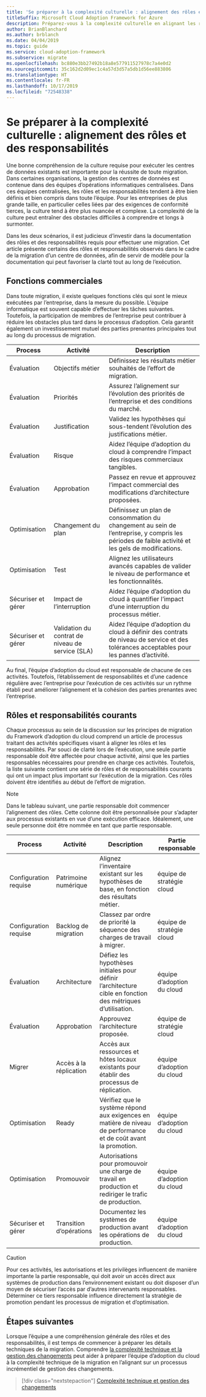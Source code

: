 ```yaml
---
title: 'Se préparer à la complexité culturelle : alignement des rôles et des responsabilités'
titleSuffix: Microsoft Cloud Adoption Framework for Azure
description: Préparez-vous à la complexité culturelle en alignant les rôles et les responsabilités.
author: BrianBlanchard
ms.author: brblanch
ms.date: 04/04/2019
ms.topic: guide
ms.service: cloud-adoption-framework
ms.subservice: migrate
ms.openlocfilehash: bc880e3bb27492b18a8e577911527978c7a4e0d2
ms.sourcegitcommit: 35c162d2d09ec1c4a57d3d57a5db1d56ee883806
ms.translationtype: HT
ms.contentlocale: fr-FR
ms.lasthandoff: 10/17/2019
ms.locfileid: "72548338"
---
```

# <a name="prepare-for-cultural-complexity-aligning-roles-and-responsibilities"></a>Se préparer à la complexité culturelle : alignement des rôles et des responsabilités

Une bonne compréhension de la culture requise pour exécuter les centres de données existants est importante pour la réussite de toute migration. Dans certaines organisations, la gestion des centres de données est contenue dans des équipes d’opérations informatiques centralisées. Dans ces équipes centralisées, les rôles et les responsabilités tendent à être bien définis et bien compris dans toute l’équipe. Pour les entreprises de plus grande taille, en particulier celles liées par des exigences de conformité tierces, la culture tend à être plus nuancée et complexe. La complexité de la culture peut entraîner des obstacles difficiles à comprendre et longs à surmonter.

Dans les deux scénarios, il est judicieux d’investir dans la documentation des rôles et des responsabilités requis pour effectuer une migration. Cet article présente certains des rôles et responsabilités observés dans le cadre de la migration d’un centre de données, afin de servir de modèle pour la documentation qui peut favoriser la clarté tout au long de l’exécution.

## <a name="business-functions"></a>Fonctions commerciales

Dans toute migration, il existe quelques fonctions clés qui sont le mieux exécutées par l’entreprise, dans la mesure du possible. L’équipe informatique est souvent capable d’effectuer les tâches suivantes. Toutefois, la participation de membres de l’entreprise peut contribuer à réduire les obstacles plus tard dans le processus d’adoption. Cela garantit également un investissement mutuel des parties prenantes principales tout au long du processus de migration.

| Process | Activité | Description |
|---------|---------|---------|
| Évaluation | Objectifs métier | Définissez les résultats métier souhaités de l’effort de migration. |
| Évaluation | Priorités | Assurez l’alignement sur l’évolution des priorités de l’entreprise et des conditions du marché. |
| Évaluation | Justification | Validez les hypothèses qui sous-tendent l’évolution des justifications métier. |
| Évaluation | Risque | Aidez l’équipe d’adoption du cloud à comprendre l’impact des risques commerciaux tangibles. |
| Évaluation | Approbation | Passez en revue et approuvez l’impact commercial des modifications d’architecture proposées. |
| Optimisation | Changement du plan | Définissez un plan de consommation du changement au sein de l’entreprise, y compris les périodes de faible activité et les gels de modifications. |
| Optimisation | Test | Alignez les utilisateurs avancés capables de valider le niveau de performance et les fonctionnalités. |
| Sécuriser et gérer | Impact de l’interruption | Aidez l’équipe d’adoption du cloud à quantifier l’impact d’une interruption du processus métier. |
| Sécuriser et gérer | Validation du contrat de niveau de service (SLA) | Aidez l’équipe d’adoption du cloud à définir des contrats de niveau de service et des tolérances acceptables pour les pannes d’activité. |

Au final, l’équipe d’adoption du cloud est responsable de chacune de ces activités. Toutefois, l’établissement de responsabilités et d’une cadence régulière avec l’entreprise pour l’exécution de ces activités sur un rythme établi peut améliorer l’alignement et la cohésion des parties prenantes avec l’entreprise.

## <a name="common-roles-and-responsibilities"></a>Rôles et responsabilités courants

Chaque processus au sein de la discussion sur les principes de migration du Framework d’adoption du cloud comprend un article de processus traitant des activités spécifiques visant à aligner les rôles et les responsabilités. Par souci de clarté lors de l’exécution, une seule partie responsable doit être affectée pour chaque activité, ainsi que les parties responsables nécessaires pour prendre en charge ces activités. Toutefois, la liste suivante contient une série de rôles et de responsabilités courants qui ont un impact plus important sur l’exécution de la migration. Ces rôles doivent être identifiés au début de l’effort de migration.

> [!NOTE]
> Dans le tableau suivant, une partie responsable doit commencer l’alignement des rôles. Cette colonne doit être personnalisée pour s’adapter aux processus existants en vue d’une exécution efficace. Idéalement, une seule personne doit être nommée en tant que partie responsable.

| Process | Activité | Description | Partie responsable |
|---------|---------|---------|---------|
| Configuration requise | Patrimoine numérique | Alignez l’inventaire existant sur les hypothèses de base, en fonction des résultats métier. | équipe de stratégie cloud |
| Configuration requise | Backlog de migration | Classez par ordre de priorité la séquence des charges de travail à migrer. | équipe de stratégie cloud |
| Évaluation | Architecture | Défiez les hypothèses initiales pour définir l’architecture cible en fonction des métriques d’utilisation. | équipe d’adoption du cloud |
| Évaluation | Approbation | Approuvez l’architecture proposée. | équipe de stratégie cloud |
| Migrer | Accès à la réplication | Accès aux ressources et hôtes locaux existants pour établir des processus de réplication. | équipe d’adoption du cloud |
| Optimisation | Ready | Vérifiez que le système répond aux exigences en matière de niveau de performance et de coût avant la promotion. | équipe d’adoption du cloud |
| Optimisation | Promouvoir | Autorisations pour promouvoir une charge de travail en production et rediriger le trafic de production. | équipe d’adoption du cloud |
| Sécuriser et gérer | Transition d’opérations | Documentez les systèmes de production avant les opérations de production. | équipe d’adoption du cloud |

> [!CAUTION]
> Pour ces activités, les autorisations et les privilèges influencent de manière importante la partie responsable, qui doit avoir un accès direct aux systèmes de production dans l’environnement existant ou doit disposer d’un moyen de sécuriser l’accès par d’autres intervenants responsables. Déterminer ce tiers responsable influence directement la stratégie de promotion pendant les processus de migration et d’optimisation.

## <a name="next-steps"></a>Étapes suivantes

Lorsque l’équipe a une compréhension générale des rôles et des responsabilités, il est temps de commencer à préparer les détails techniques de la migration. Comprendre [la complexité technique et la gestion des changements](./technical-complexity.md) peut aider à préparer l’équipe d’adoption du cloud à la complexité technique de la migration en l’alignant sur un processus incrémentiel de gestion des changements.

> [!div class="nextstepaction"]
> [Complexité technique et gestion des changements](./technical-complexity.md)

